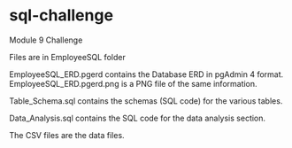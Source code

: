 # sql-challenge
Module 9 Challenge

Files are in EmployeeSQL folder

EmployeeSQL_ERD.pgerd contains the Database ERD in pgAdmin 4 format.
EmployeeSQL_ERD.pgerd.png is a PNG file of the same information.

Table_Schema.sql contains the schemas (SQL code) for the various tables. 

Data_Analysis.sql contains the SQL code for the data analysis section. 

The CSV files are the data files.
